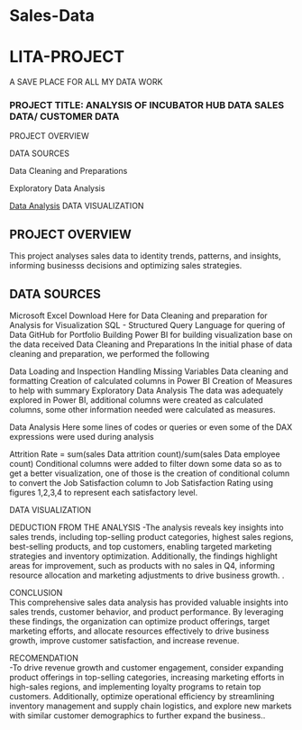 # Sales-Data
# LITA-PROJECT
A SAVE PLACE FOR ALL MY DATA WORK
### PROJECT TITLE: ANALYSIS OF INCUBATOR HUB DATA SALES DATA/ CUSTOMER DATA
PROJECT OVERVIEW

DATA SOURCES

Data Cleaning and Preparations

Exploratory Data Analysis

[Data Analysis](data-analysis)
DATA VISUALIZATION

## PROJECT OVERVIEW
This project analyses sales data to identity trends, patterns, and insights, informing businesss decisions and optimizing sales strategies.

## DATA SOURCES
Microsoft Excel Download Here
for Data Cleaning and preparation
for Analysis
for Visualization
SQL - Structured Query Language for quering of Data
GitHub for Portfolio Building
Power BI for building visualization base on the data received
Data Cleaning and Preparations
In the initial phase of data cleaning and preparation, we performed the following

Data Loading and Inspection
Handling Missing Variables
Data cleaning and formatting
Creation of calculated columns in Power BI
Creation of Measures to help with summary
Exploratory Data Analysis
The data was adequately explored in Power BI, additional columns were created as calculated columns, some other information needed were calculated as measures.

Data Analysis
Here some lines of codes or queries or even some of the DAX expressions were used during analysis

Attrition Rate = sum(sales Data attrition count)/sum(sales Data employee count) 
Conditional columns were added to filter down some data so as to get a better visualization, one of those is the creation of conditional column to convert the Job Satisfaction column to Job Satisfaction Rating using figures 1,2,3,4 to represent each satisfactory level.

DATA VISUALIZATION  





DEDUCTION FROM THE ANALYSIS
-The analysis reveals key insights into sales trends, including top-selling product categories, highest sales regions, best-selling products, and top customers, enabling targeted marketing strategies and inventory optimization. Additionally, the findings highlight areas for improvement, such as products with no sales in Q4, informing resource allocation and marketing adjustments to drive business growth.  .

CONCLUSION                                                                                                                              
This comprehensive sales data analysis has provided valuable insights into sales trends, customer behavior, and product performance. By leveraging these findings, the organization can optimize product offerings, target marketing efforts, and allocate resources effectively to drive business growth, improve customer satisfaction, and increase revenue.

RECOMENDATION                                                                                                                           
-To drive revenue growth and customer engagement, consider expanding product offerings in top-selling categories, increasing marketing efforts in high-sales regions, and implementing loyalty programs to retain top customers. Additionally, optimize operational efficiency by streamlining inventory management and supply chain logistics, and explore new markets with similar customer demographics to further expand the business.. 

